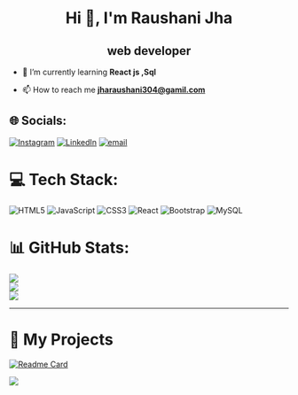 <h1 align="center">Hi 👋, I'm Raushani Jha</h1>
<h2 align="center">web developer</h2>

- 🌱 I’m currently learning **React js ,Sql**

- 📫 How to reach me **jharaushani304@gamil.com**
## 🌐 Socials:
[![Instagram](https://img.shields.io/badge/Instagram-%23E4405F.svg?logo=Instagram&logoColor=white)](https://instagram.com/raushani_jha0) [![LinkedIn](https://img.shields.io/badge/LinkedIn-%230077B5.svg?logo=linkedin&logoColor=white)](https://linkedin.com/in/raushani-jha-025705311) [![email](https://img.shields.io/badge/Email-D14836?logo=gmail&logoColor=white)](mailto:jharaushani304@gmail.com) 

# 💻 Tech Stack:
![HTML5](https://img.shields.io/badge/html5-%23E34F26.svg?style=for-the-badge&logo=html5&logoColor=white) ![JavaScript](https://img.shields.io/badge/javascript-%23323330.svg?style=for-the-badge&logo=javascript&logoColor=%23F7DF1E) ![CSS3](https://img.shields.io/badge/css3-%231572B6.svg?style=for-the-badge&logo=css3&logoColor=white) ![React](https://img.shields.io/badge/react-%2320232a.svg?style=for-the-badge&logo=react&logoColor=%2361DAFB) ![Bootstrap](https://img.shields.io/badge/bootstrap-%238511FA.svg?style=for-the-badge&logo=bootstrap&logoColor=white) ![MySQL](https://img.shields.io/badge/mysql-4479A1.svg?style=for-the-badge&logo=mysql&logoColor=white)
# 📊 GitHub Stats:
![](https://github-readme-stats.vercel.app/api?username=raushni1122&theme=dark&hide_border=false&include_all_commits=false&count_private=false)<br/>
![](https://nirzak-streak-stats.vercel.app/?user=raushni1122&theme=dark&hide_border=false)<br/>
![](https://github-readme-stats.vercel.app/api/top-langs/?username=raushni1122&theme=dark&hide_border=false&include_all_commits=false&count_private=false&layout=compact)

---
# 🚀 My Projects

[![Readme Card](https://github-readme-stats.vercel.app/api/pin/?username=raushni1122&repo=collage-web&theme=dark)](https://github.com/raushni1122/collage-web)



[![](https://visitcount.itsvg.in/api?id=raushni1122&icon=0&color=0)](https://visitcount.itsvg.in)

<!-- Proudly created with GPRM ( https://gprm.itsvg.in ) -->

